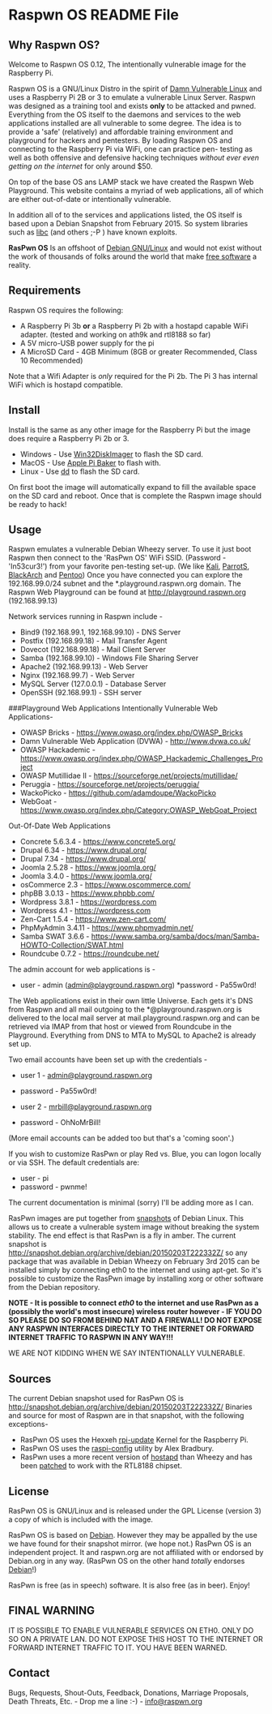 Raspwn OS README File
==============

Why Raspwn OS?
-------------

Welcome to Raspwn OS 0.12, The intentionally vulnerable image for the Raspberry Pi.

Raspwn OS is a GNU/Linux Distro in the spirit of [Damn Vulnerable Linux](https://distrowatch.com/table.php?distribution=dvl) and uses a Raspberry Pi 2B or 3 to emulate a vulnerable Linux Server.
Raspwn was designed as a training tool and exists **only** to be attacked and pwned. Everything from the OS itself to the daemons and services 
to the web applications installed are all vulnerable to some degree. The idea is to provide a 'safe' (relatively) and affordable training 
environment and playground for hackers and pentesters. By loading Raspwn OS and connecting to the Raspberry Pi via WiFi, one can practice pen-
testing as well as both offensive and defensive hacking techniques *without ever even getting on the internet* for only around $50.

On top of the base OS ans LAMP stack we have created the Raspwn Web Playground. This website contains a myriad of web applications, all of which are 
either out-of-date or intentionally vulnerable. 

In addition all of to the services and applications listed, the OS itself is based upon a Debian Snapshot from February 2015. So system libraries such 
as [libc](https://cve.mitre.org/cgi-bin/cvename.cgi?name=cve-2015-0235) (and others ;-P ) have known exploits.

**RasPwn OS** Is an offshoot of [Debian GNU/Linux](http://debian.org) and would not exist without the work of thousands of folks around the world that make
[free software](http://fsf.org) a reality.  

Requirements
-------------

Raspwn OS requires the following:

* A Raspberry Pi 3b **or** a Raspberry Pi 2b with a hostapd capable WiFi adapter. (tested and working on ath9k and rtl8188 so far)
* A 5V micro-USB power supply for the pi
* A MicroSD Card - 4GB Minimum (8GB or greater Recommended, Class 10 Recommended) 

Note that a Wifi Adapter is *only* required for the Pi 2b. The Pi 3 has internal WiFi which is hostapd compatible.
 
Install
-------------

Install is the same as any other image for the Raspberry Pi but the image does require a Raspberry Pi 2b or 3.

* Windows - Use [Win32DiskImager](http://sourceforge.net/projects/win32diskimager/) to flash the SD card.
* MacOS - Use [Apple Pi Baker](http://www.tweaking4all.com/hardware/raspberry-pi/macosx-apple-pi-baker/) to flash with.
* Linux - Use [dd](http://elinux.org/RPi_Easy_SD_Card_Setup) to flash the SD card.

On first boot the image will automatically expand to fill the available space on the SD card and reboot. Once that is complete the Raspwn 
image should be ready to hack!



Usage
-------------

Raspwn emulates a vulnerable Debian Wheezy server. To use it just boot Raspwn then connect to the 'RasPwn OS' WiFi SSID. (Password - 'In53cur3!')
from your favorite pen-testing set-up. (We like [Kali](https://www.kali.org/), [ParrotS](https://www.parrotsec.org/), [BlackArch](https://blackarch.org/) and [Pentoo](http://www.pentoo.ch/)) 
Once you have connected you can explore the 192.168.99.0/24 subnet and the *.playground.raspwn.org domain. The Raspwn Web Playground can be found 
at http://playground.raspwn.org (192.168.99.13)

Network services running in Raspwn include -
* Bind9 (192.168.99.1, 192.168.99.10) - DNS Server
* Postfix (192.168.99.18) - Mail Transfer Agent
* Dovecot (192.168.99.18) - Mail Client Server
* Samba (192.168.99.10) - Windows File Sharing Server
* Apache2 (192.168.99.13) - Web Server 
* Nginx (192.168.99.7) - Web Server
* MySQL Server (127.0.0.1) - Database Server
* OpenSSH (92.168.99.1) - SSH server


###Playground Web Applications
Intentionally Vulnerable Web Applications-
* OWASP Bricks - https://www.owasp.org/index.php/OWASP_Bricks
* Damn Vulnerable Web Application (DVWA) - http://www.dvwa.co.uk/
* OWASP Hackademic - https://www.owasp.org/index.php/OWASP_Hackademic_Challenges_Project
* OWASP Mutillidae II - https://sourceforge.net/projects/mutillidae/
* Peruggia - https://sourceforge.net/projects/peruggia/
* WackoPicko - https://github.com/adamdoupe/WackoPicko
* WebGoat - https://www.owasp.org/index.php/Category:OWASP_WebGoat_Project

Out-Of-Date Web Applications
* Concrete 5.6.3.4 - https://www.concrete5.org/
* Drupal 6.34 - https://www.drupal.org/
* Drupal 7.34 - https://www.drupal.org/
* Joomla 2.5.28 - https://www.joomla.org/
* Joomla 3.4.0 - https://www.joomla.org/
* osCommerce 2.3 - https://www.oscommerce.com/
* phpBB 3.0.13 - https://www.phpbb.com/
* Wordpress 3.8.1 - https://wordpress.com
* Wordpress 4.1 - https://wordpress.com
* Zen-Cart 1.5.4 - https://www.zen-cart.com/
* PhpMyAdmin 3.4.11 - https://www.phpmyadmin.net/
* Samba SWAT 3.6.6 - https://www.samba.org/samba/docs/man/Samba-HOWTO-Collection/SWAT.html
* Roundcube 0.7.2 - https://roundcube.net/

The admin account for web applications is -

* user - admin (admin@playground.raspwn.org)
*password - Pa55w0rd!

The Web applications exist in their own little Universe. Each gets it's DNS from Raspwn and all mail outgoing to the *@playground.raspwn.org 
is delivered to the local mail server at mail.playground.raspwn.org and can be retrieved via IMAP from that host or viewed from Roundcube in 
the Playground. Everything from DNS to MTA to MySQL to Apache2 is already set up.

Two email accounts have been set up with the credentials -

* user 1 - admin@playground.raspwn.org
* password - Pa55w0rd!

* user 2 - mrbill@playground.raspwn.org
* password - OhNoMrBill!

(More email accounts can be added too but that's a 'coming soon'.)

If you wish to customize RasPwn or play Red vs. Blue, you can logon locally or via SSH. The default credentials are:

* user - pi
* password - pwnme!


The current documentation is minimal (sorry) I'll be adding more as I can. 

RasPwn images are put together from [snapshots](http://snapshot.debian.org/) of Debian Linux. This allows us to create a vulnerable system 
image without breaking the system stability. The end effect is that RasPwn is a fly in amber. The current snapshot is 
http://snapshot.debian.org/archive/debian/20150203T222332Z/ so any package that was available in Debian Wheezy on February 3rd 2015 can be 
installed simply by connecting eth0 to the internet and using apt-get. So it's possible to customize the RasPwn image by installing xorg or 
other software from the Debian repository. 

**NOTE - It is possible to connect *eth0* to the internet and use RasPwn as a (possibly the world's most insecure) wireless router however - 
IF YOU DO SO PLEASE DO SO FROM BEHIND NAT AND A FIREWALL! DO NOT EXPOSE ANY RASPWN INTERFACES DIRECTLY TO THE INTERNET OR FORWARD INTERNET 
TRAFFIC TO RASPWN IN ANY WAY!!!** 

WE ARE NOT KIDDING WHEN WE SAY INTENTIONALLY VULNERABLE. 

Sources
-------------
The current Debian snapshot used for RasPwn OS is http://snapshot.debian.org/archive/debian/20150203T222332Z/ Binaries and source for most of 
Raspwn are in that snapshot, with the following exceptions-

* RasPwn OS uses the Hexxeh [rpi-update](https://github.com/Hexxeh/rpi-update) Kernel for the Raspberry Pi.
* RasPwn OS uses the [raspi-config](https://github.com/asb/raspi-config) utility by Alex Bradbury.
* RasPwn uses a more recent version of [hostapd](https://w1.fi/hostapd/) than Wheezy and has been [patched](https://github.com/jekader/hostapd-rtl) to work with the RTL8188 chipset.



License
-------------
RasPwn OS is GNU/Linux and is released under the GPL License (version 3) a copy of which is included with the image. 

RasPwn OS is based on [Debian](http://debian.org). However they may be appalled by the use we have found for their snapshot mirror. (we hope not.)
RasPwn OS is an independent project. It and raspwn.org are not affiliated with or endorsed by Debian.org in any way. (RasPwn OS on the other hand 
*totally* endorses [Debian](http://debian.org)!)

RasPwn is free (as in speech) software. It is also free (as in beer). Enjoy!


FINAL WARNING
-------------
IT IS POSSIBLE TO ENABLE VULNERABLE SERVICES ON ETH0. ONLY DO SO ON A PRIVATE LAN. DO NOT EXPOSE THIS HOST TO THE INTERNET OR FORWARD INTERNET 
TRAFFIC TO IT. YOU HAVE BEEN WARNED. 

Contact
-------------

Bugs, Requests, Shout-Outs, Feedback, Donations, Marriage Proposals, Death Threats, Etc. - Drop me a line :-)  -  info@raspwn.org
